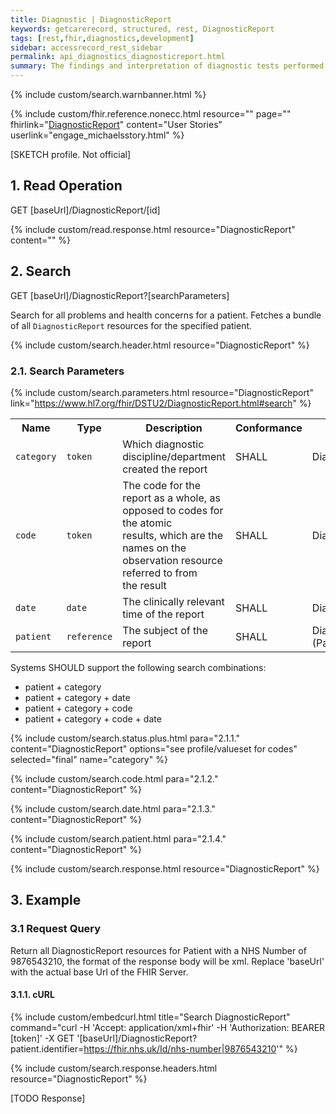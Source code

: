 ```yaml
---
title: Diagnostic | DiagnosticReport
keywords: getcarerecord, structured, rest, DiagnosticReport
tags: [rest,fhir,diagnostics,development]
sidebar: accessrecord_rest_sidebar
permalink: api_diagnostics_diagnosticreport.html
summary: The findings and interpretation of diagnostic tests performed on patients, groups of patients, devices, and locations, and/or specimens derived from these. The report includes clinical context such as requesting and provider information, and some mix of atomic results, images, textual and coded interpretations, and formatted representation of diagnostic reports.
---
```

{% include custom/search.warnbanner.html %}

{% include custom/fhir.reference.nonecc.html resource="" page="" fhirlink="[DiagnosticReport](https://www.hl7.org/fhir/DSTU2/diagnosticreport.html)" content="User Stories" userlink="engage_michaelsstory.html" %}

[SKETCH profile. Not official]

## 1. Read Operation ##

<div markdown="span" class="alert alert-success" role="alert">
GET [baseUrl]/DiagnosticReport/[id]</div>

{% include custom/read.response.html resource="DiagnosticReport" content="" %}

## 2. Search ##

<div markdown="span" class="alert alert-success" role="alert">
GET [baseUrl]/DiagnosticReport?[searchParameters]</div>

Search for all problems and health concerns for a patient. Fetches a bundle of all `DiagnosticReport` resources for the specified patient.

{% include custom/search.header.html resource="DiagnosticReport" %}

### 2.1. Search Parameters ###

{% include custom/search.parameters.html resource="DiagnosticReport"     link="https://www.hl7.org/fhir/DSTU2/DiagnosticReport.html#search" %}

<table style="min-width:100%;width:100%">
<tr id="clinical">
    <th style="width:15%;">Name</th>
    <th style="width:15%;">Type</th>
    <th style="width:40%;">Description</th>
    <th style="width:5%;">Conformance</th>
    <th style="width:25%;">Path</th>
</tr>
<tr>
    <td><code class="highlighter-rouge">category</code></td>
    <td><code class="highlighter-rouge">token</code></td>
    <td>Which diagnostic discipline/department created the report</td>
    <td>SHALL</td>
    <td>DiagnosticReport.category</td>
</tr>
<tr>
    <td><code class="highlighter-rouge">code</code></td>
    <td><code class="highlighter-rouge">token</code></td>
    <td>The code for the report as a whole, as opposed to codes for the atomic <br> results, which are the names on the observation resource referred to from <br> the result</td>
    <td>SHALL</td>
    <td>DiagnosticReport.code</td>
</tr>
<tr>
    <td><code class="highlighter-rouge">date</code></td>
    <td><code class="highlighter-rouge">date</code></td>
    <td>The clinically relevant time of the report</td>
    <td>SHALL</td>
    <td>DiagnosticReport.effective[x]</td>
</tr>
<tr>
    <td><code class="highlighter-rouge">patient</code></td>
    <td><code class="highlighter-rouge">reference</code></td>
    <td>The subject of the report</td>
    <td>SHALL</td>
    <td>DiagnosticReport.subject <br> (Patient)</td>
</tr>
</table>

Systems SHOULD support the following search combinations:

* patient + category
* patient + category + date
* patient + category + code
* patient + category + code + date

{% include custom/search.status.plus.html para="2.1.1." content="DiagnosticReport" options="see profile/valueset for codes" selected="final" name="category" %}

{% include custom/search.code.html para="2.1.2." content="DiagnosticReport" %}

{% include custom/search.date.html para="2.1.3." content="DiagnosticReport" %}

{% include custom/search.patient.html para="2.1.4." content="DiagnosticReport" %}


{% include custom/search.response.html resource="DiagnosticReport" %}

## 3. Example ##

### 3.1 Request Query ###

Return all DiagnosticReport resources for Patient with a NHS Number of 9876543210, the format of the response body will be xml. Replace 'baseUrl' with the actual base Url of the FHIR Server.

#### 3.1.1. cURL ####

{% include custom/embedcurl.html title="Search DiagnosticReport" command="curl -H 'Accept: application/xml+fhir' -H 'Authorization: BEARER [token]' -X GET  '[baseUrl]/DiagnosticReport?patient.identifier=https://fhir.nhs.uk/Id/nhs-number|9876543210'" %}

{% include custom/search.response.headers.html resource="DiagnosticReport" %}

[TODO Response]
